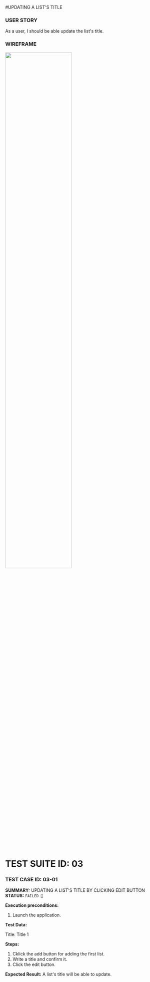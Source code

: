 #UPDATING A LIST'S TITLE

### USER STORY
As a user, I should be able update the list's title.

### WIREFRAME
<img src="https://user-images.githubusercontent.com/80547490/220341888-e6bac56b-5b66-4d8e-9df0-332efe99c1dd.png" width=65% high=65%>

# TEST SUITE ID: 03


### TEST CASE ID: 03-01 <br>
**SUMMARY:** UPDATING A LIST'S TITLE BY CLICKING EDIT BUTTON <br>
**STATUS:** `FAILED 🔴` <br> 

**Execution preconditions:**
1. Launch the application.

**Test Data:** 
<p>Title: Title 1 <br>

**Steps:**
1. Cklick the add button for adding the first list.
2. Write a title and confirm it.
3. Click the edit button.

**Expected Result:** A list's title will be able to update. <br><br><br>
